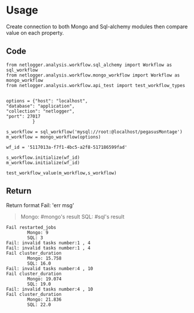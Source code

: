 # Usage #
Create connection to both Mongo and Sql-alchemy modules then compare value on each property.

## Code ##
```
from netlogger.analysis.workflow.sql_alchemy import Workflow as sql_workflow
from netlogger.analysis.workflow.mongo_workflow import Workflow as mongo_workflow
from netlogger.analysis.workflow.api_test import test_workflow_types


options = {"host": "localhost",
"database": "application",
"collection": "netlogger",
"port": 27017	
		  }

s_workflow = sql_workflow('mysql://root:@localhost/pegasusMontage')
m_workflow = mongo_workflow(options)

wf_id = '5117013a-f7f1-4bc5-a2f8-517186599fad'

s_workflow.initialize(wf_id)
m_workflow.initialize(wf_id)

test_workflow_value(m_workflow,s_workflow)

```

## Return ##
Return format
Fail: 'err msg'
> Mongo: #mongo's result
> SQL: #sql's result

```
Fail restarted_jobs
        Mongo: 9
        SQL: 3
Fail: invalid tasks number:1 , 4 
Fail: invalid tasks number:1 , 4 
Fail cluster_duration
        Mongo: 15.758
        SQL: 16.0
Fail: invalid tasks number:4 , 10 
Fail cluster_duration
        Mongo: 19.074
        SQL: 19.0
Fail: invalid tasks number:4 , 10 
Fail cluster_duration
        Mongo: 21.836
        SQL: 22.0
```